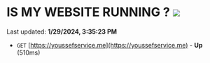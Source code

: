 # IS MY WEBSITE RUNNING ? [![](https://img.shields.io/static/v1?label=Sponsor&message=%E2%9D%A4&logo=GitHub&color=%23fe8e86)](https://github.com/sponsors/<username>)

Last updated: **1/29/2024, 3:35:23 PM**

- `GET` [https://youssefservice.me](https://youssefservice.me) - **Up** (510ms)
